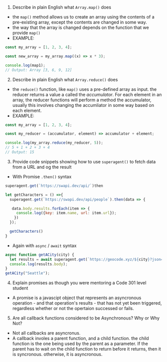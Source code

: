 1. Describe in plain English what `Array.map()` does

- the `map()` method allows us to create an array using the contents of a pre-existing array, except the contents are changed in some way.
- the way that the array is changed depends on the function that we provide `map()`
- EXAMPLE:

```javascript
const my_array = [1, 2, 3, 4];

const new_array = my_array.map((x) => x * 3);

console.log(map1);
// Output: Array [3, 6, 9, 12]
```

2. Describe in plain English what `Array.reduce()` does

- the `reduce()` function, like `map()` uses a pre-defined array as input. the reducer returns a value a called the _accumulator_. For each element in an array, the reducer functions will perform a method the accumulator, usually this involves changing the accumliator in some way based on each element.
- EXAMPLE:

```javascript
const my_array = [1, 2, 3, 4];

const my_reducer = (accumulator, element) => accumulator + element;

console.log(my_array.reduce(my_reducer, 5));
// 5 + 1 + 2 + 3 + 4
// Output: 15
```

3. Provide code snippets showing how to use `superagent()` to fetch data from a URL and og the result

- With Promise `.then()` syntax

```javascript
superagent.get(`https://swapi.dev/api/`)then

let getCharacters = () =>{
  superagent.get(`https://swapi.dev/api/people`).then(data => {

   data.body.results.forEach(item => {
     console.log({key: item.name, url: item.url});
    })
  });

  getCharacters()
}
```

- Again with `async` / `await` syntax

```javascript
async function getACity(city) {
  let results = await superagent.get(`https://geocode.xyz/${city}?json=1`);
  console.log(results.body);
}
getACity("Seattle");
```

4. Explain promises as though you were mentoring a Code 301 level student

- A promise is a javascipt object that represents an asyncronous operation - and that operation's results - that has not yet been triggered, regardless whether or not the opertaion successed or fails.

5. Are all callback functions considered to be Asynchronous? Why or Why Not?

- Not all callbacks are asyncronus.
- A callback involes a parent function, and a child function. the child function is the one being used by the parent as a parameter. If the parent has to wait on the child function to return before it returns, then it is syncronous. otherwise, it is asyncronous.
